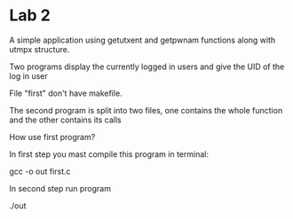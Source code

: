 # Lab 2

A simple application using getutxent and getpwnam functions along with utmpx structure.

Two programs display the currently logged in users and give the UID of the log in user 

File "first" don't have makefile.

The second program is split into two files, one contains the whole function and the other contains its calls

How use first program?

In first step you mast compile this program in terminal:

gcc -o out first.c

In second step run program

./out
